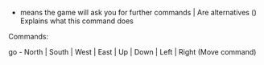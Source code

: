 - means the game will ask you for further commands
| Are alternatives
() Explains what this command does

Commands:

go - North | South | West | East | Up | Down | Left | Right (Move command)